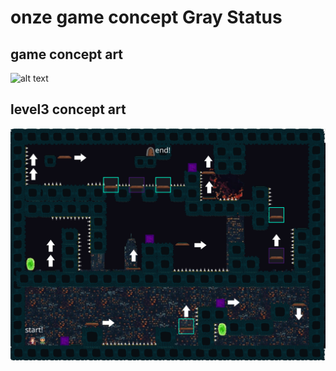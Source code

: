 # onze game concept Gray Status

## game concept art

![alt text](https://files.catbox.moe/lwo6fs.png)


## level3 concept art
![alt text](image.png)
